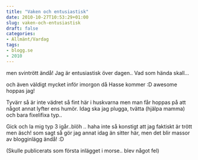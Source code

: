 ```yaml
---
title: "Vaken och entusiastisk"
date: 2010-10-27T10:53:29+01:00
slug: vaken-och-entusiastisk
draft: false
categories:
- Allmänt/Vardag
tags:
- blogg.se
- 2010
---
```

men svintrött ändå! Jag är entusiastisk över dagen.. Vad som hända skall...  
  
och även väldigt mycket inför imorgon då Hasse kommer :D awesome hoppas jag!  
  
  
Tyvärr så är inte vädret så fint här i huskvarna men man får hoppas på att något annat lyfter ens humör. Idag ska jag plugga, tvätta (hjälpa mamma) och bara fixelifixa typ..  
  
Gick och la mig typ 3 igår..blöh .. haha inte så konstigt att jag faktiskt är trött men äsch! som sagt så gör jag annat idag än sitter här, men det blir massor av blogginlägg ändå! :D  
  
  
(Skulle publicerats som första inlägget i morse.. blev något fel)